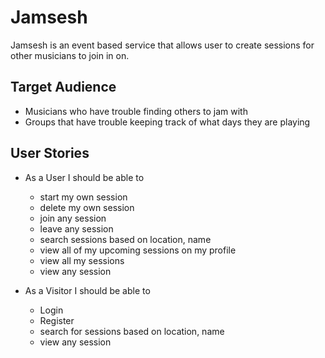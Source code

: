 # Jamsesh

Jamsesh is an event based service that allows user to create sessions for other musicians to join in on.

## Target Audience

- Musicians who have trouble finding others to jam with
- Groups that have trouble keeping track of what days they are playing

## User Stories

- As a User I should be able to

  - start my own session
  - delete my own session
  - join any session
  - leave any session
  - search sessions based on location, name
  - view all of my upcoming sessions on my profile
  - view all my sessions
  - view any session

- As a Visitor I should be able to
  - Login
  - Register
  - search for sessions based on location, name
  - view any session
